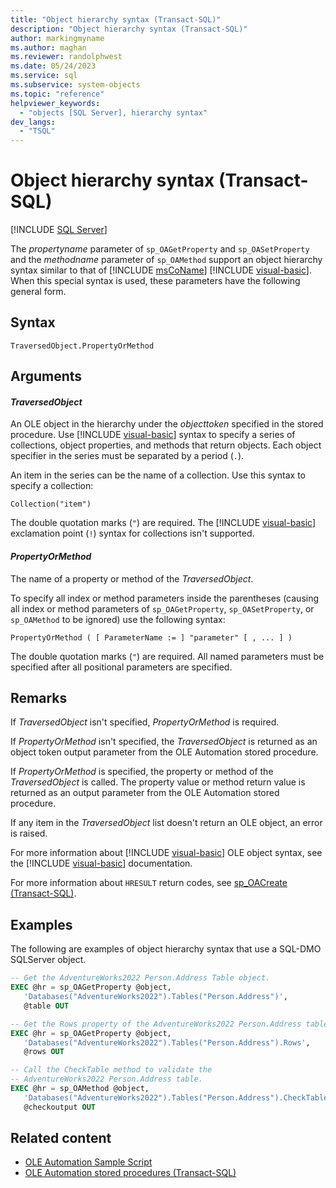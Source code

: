 ```yaml
---
title: "Object hierarchy syntax (Transact-SQL)"
description: "Object hierarchy syntax (Transact-SQL)"
author: markingmyname
ms.author: maghan
ms.reviewer: randolphwest
ms.date: 05/24/2023
ms.service: sql
ms.subservice: system-objects
ms.topic: "reference"
helpviewer_keywords:
  - "objects [SQL Server], hierarchy syntax"
dev_langs:
  - "TSQL"
---
```

# Object hierarchy syntax (Transact-SQL)

[!INCLUDE [SQL Server](../../includes/applies-to-version/sqlserver.md)]

The *propertyname* parameter of `sp_OAGetProperty` and `sp_OASetProperty` and the *methodname* parameter of `sp_OAMethod` support an object hierarchy syntax similar to that of [!INCLUDE [msCoName](../../includes/msconame-md.md)] [!INCLUDE [visual-basic](../../includes/visual-basic-md.md)]. When this special syntax is used, these parameters have the following general form.

## Syntax

```vbscript
TraversedObject.PropertyOrMethod
```

## Arguments

#### *TraversedObject*

An OLE object in the hierarchy under the *objecttoken* specified in the stored procedure. Use [!INCLUDE [visual-basic](../../includes/visual-basic-md.md)] syntax to specify a series of collections, object properties, and methods that return objects. Each object specifier in the series must be separated by a period (`.`).

An item in the series can be the name of a collection. Use this syntax to specify a collection:

```vbscript
Collection("item")
```

The double quotation marks (`"`) are required. The [!INCLUDE [visual-basic](../../includes/visual-basic-md.md)] exclamation point (`!`) syntax for collections isn't supported.

#### *PropertyOrMethod*

The name of a property or method of the *TraversedObject*.

To specify all index or method parameters inside the parentheses (causing all index or method parameters of `sp_OAGetProperty`, `sp_OASetProperty`, or `sp_OAMethod` to be ignored) use the following syntax:

```vbscript
PropertyOrMethod ( [ ParameterName := ] "parameter" [ , ... ] )
```

The double quotation marks (`"`) are required. All named parameters must be specified after all positional parameters are specified.

## Remarks

If *TraversedObject* isn't specified, *PropertyOrMethod* is required.

If *PropertyOrMethod* isn't specified, the *TraversedObject* is returned as an object token output parameter from the OLE Automation stored procedure.

If *PropertyOrMethod* is specified, the property or method of the *TraversedObject* is called. The property value or method return value is returned as an output parameter from the OLE Automation stored procedure.

If any item in the *TraversedObject* list doesn't return an OLE object, an error is raised.

For more information about [!INCLUDE [visual-basic](../../includes/visual-basic-md.md)] OLE object syntax, see the [!INCLUDE [visual-basic](../../includes/visual-basic-md.md)] documentation.

For more information about `HRESULT` return codes, see [sp_OACreate (Transact-SQL)](sp-oacreate-transact-sql.md).

## Examples

The following are examples of object hierarchy syntax that use a SQL-DMO SQLServer object.

```sql
-- Get the AdventureWorks2022 Person.Address Table object.
EXEC @hr = sp_OAGetProperty @object,
   'Databases("AdventureWorks2022").Tables("Person.Address")',
   @table OUT

-- Get the Rows property of the AdventureWorks2022 Person.Address table.
EXEC @hr = sp_OAGetProperty @object,
   'Databases("AdventureWorks2022").Tables("Person.Address").Rows',
   @rows OUT

-- Call the CheckTable method to validate the
-- AdventureWorks2022 Person.Address table.
EXEC @hr = sp_OAMethod @object,
   'Databases("AdventureWorks2022").Tables("Person.Address").CheckTable',
   @checkoutput OUT
```

## Related content

- [OLE Automation Sample Script](../stored-procedures/ole-automation-sample-script.md)
- [OLE Automation stored procedures (Transact-SQL)](ole-automation-stored-procedures-transact-sql.md)
